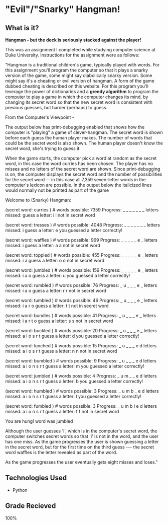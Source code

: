 # "Evil"/"Snarky" Hangman!

## What is it?

**Hangman - but the deck is seriously stacked against the player!** 

This was an assignment I completed while studying computer science at Duke University. Instructions for the assignment were as follows:

"Hangman is a traditional children's game, typically played with words. For this assignment you'll program the computer so that it plays a snarky version of the game, some might say diabolically snarky version. Some might say it's a cheating or evil version of hangman. A form of the game dubbed cheating is described on this website. For this program you'll leverage the power of dictionaries and a **greedy algorithm** to program the computer to play a game in which the computer changes its mind, by changing its secret word so that the new secret word is consistent with previous guesses, but harder (perhaps) to guess.

From the Computer's Viewpoint -

The output below has print-debugging enabled that shows how the computer is "playing" a game of clever-hangman. The secret word is shown before each guess the human player makes. The number of words that could be the secret word is also shown. The human player doesn't know the secret word, she's trying to guess it.

When the game starts, the computer pick a word at random as the secret word, in this case the word curries has been chosen. The player has no misses and no letters of the secret word are shown. Since print-debugging is on, the computer displays the secret word and the number of possibilities for the secret word -- in this case all 7,359 seven-letter words in the computer's lexicon are possible. In the output below the italicized lines would normally not be printed as part of the game

Welcome to (Snarky) Hangman:

(secret word: curries ) # words possible:  7359
Progress:  _ _ _ _ _ _ _
letters missed: 
guess a letter:  i
i  not in secret word

(secret word: tresses ) # words possible:  4048
Progress:  _ _ _ _ _ _ _
letters missed:  i
guess a letter:  e
you guessed a letter correctly!

(secret word: waffles ) # words possible:  969
Progress:  _ _ _ _ _ e _
letters missed:  i
guess a letter:  a
a  not in secret word

(secret word: toppled ) # words possible:  455
Progress:  _ _ _ _ _ e _
letters missed:  i a
guess a letter:  o
o  not in secret word

(secret word: jumbled ) # words possible:  159
Progress:  _ _ _ _ _ e _
letters missed:  i a o
guess a letter:  u
you guessed a letter correctly!

(secret word: rumbled ) # words possible:  76
Progress:  _ u _ _ _ e _
letters missed:  i a o
guess a letter:  r
r  not in secret word

(secret word: tumbled ) # words possible:  46
Progress:  _ u _ _ _ e _
letters missed:  i a r o
guess a letter:  t
t  not in secret word

(secret word: bundles ) # words possible:  41
Progress:  _ u _ _ _ e _
letters missed:  i a r t o
guess a letter:  s
s  not in secret word

(secret word: buckled ) # words possible:  20
Progress:  _ u _ _ _ e _
letters missed:  a i o s r t
guess a letter:  d
you guessed a letter correctly!

(secret word: lunched ) # words possible:  15
Progress:  _ u _ _ _ e d
letters missed:  a i o s r t
guess a letter:  n
n  not in secret word

(secret word: bumbled ) # words possible:  9
Progress:  _ u _ _ _ e d
letters missed:  a i o n s r t
guess a letter:  m
you guessed a letter correctly!

(secret word: jumbled ) # words possible:  4
Progress:  _ u m _ _ e d
letters missed:  a i o n s r t
guess a letter:  b
you guessed a letter correctly!

(secret word: humbled ) # words possible:  3
Progress:  _ u m b _ e d
letters missed:  a i o n s r t
guess a letter:  l
you guessed a letter correctly!

(secret word: fumbled ) # words possible:  3
Progress:  _ u m b l e d
letters missed:  a i o n s r t
guess a letter:  f
f  not in secret word

You are hung! word was  jumbled

Although the user guesses 'i', which is in the computer's secret word, the computer switches secret words so that 'i' is not in the word, and the user has one miss.
As the game progresses the user is shown guessing a letter in the secret word, but for the first time on the third guess --- the secret word waffles is the letter revealed as part of the word.

As the game progresses the user eventually gets eight misses and loses." 

## Technologies Used
* Python

## Grade Recieved
100%